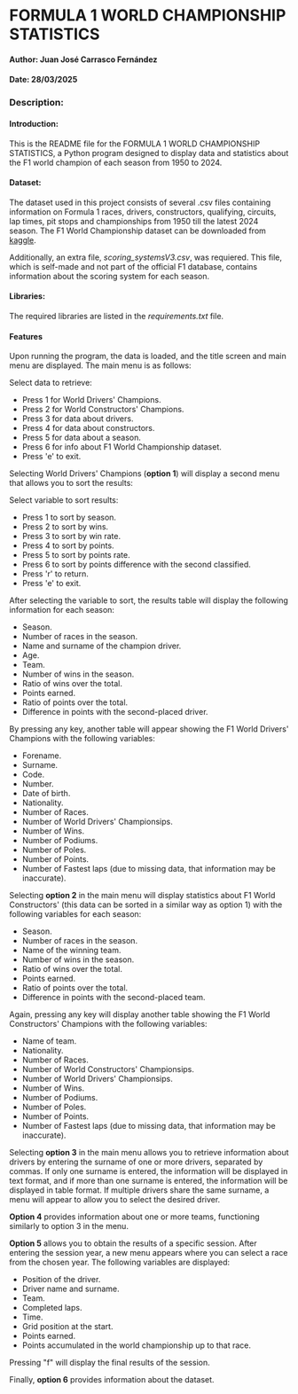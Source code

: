 # FORMULA 1 WORLD CHAMPIONSHIP STATISTICS
#### Author: Juan José Carrasco Fernández
#### Date: 28/03/2025
### Description:
#### Introduction:

This is the README file for the FORMULA 1 WORLD CHAMPIONSHIP STATISTICS, a Python program designed to display data and statistics about the F1 world champion of each season from 1950 to 2024.

#### Dataset:

The dataset used in this project consists of several .csv files containing information on Formula 1 races, drivers, constructors, qualifying, circuits, lap times, pit stops and championships from 1950 till the latest 2024 season. The F1 World Championship dataset can be downloaded from [kaggle](https://www.kaggle.com/datasets/rohanrao/formula-1-world-championship-1950-2020).

Additionally, an extra file, *scoring_systemsV3.csv*, was requiered. This file, which is self-made and not part of the official F1 database, contains information about the scoring system for each season.

#### Libraries:

The required libraries are listed in the *requirements.txt* file. 

#### Features

Upon running the program, the data is loaded, and the title screen and main menu are displayed. The main menu is as follows:

Select data to retrieve:
* Press 1 for World Drivers' Champions.
* Press 2 for World Constructors' Champions.
* Press 3 for data about drivers.
* Press 4 for data about constructors.
* Press 5 for data about a season.   
* Press 6 for info about F1 World Championship dataset.
* Press 'e' to exit.

Selecting World Drivers' Champions (**option 1**) will display a second menu that allows you to sort the results:

Select variable to sort results:
* Press 1 to sort by season.
* Press 2 to sort by wins.
* Press 3 to sort by win rate.
* Press 4 to sort by points.
* Press 5 to sort by points rate.
* Press 6 to sort by points difference with the second classified.
* Press 'r' to return.
* Press 'e' to exit.

After selecting the variable to sort, the results table will display the following information for each season:
* Season.
* Number of races in the season.
* Name and surname of the champion driver.
* Age.
* Team.
* Number of wins in the season.
* Ratio of wins over the total.
* Points earned.
* Ratio of points over the total.
* Difference in points with the second-placed driver.

By pressing any key, another table will appear showing the F1 World Drivers' Champions with the following variables:

* Forename.   
* Surname.    
* Code.   
* Number.   
* Date of birth.   
* Nationality.   
* Number of Races.
* Number of World Drivers' Championsips. 
* Number of Wins. 
* Number of Podiums. 
* Number of Poles. 
* Number of Points. 
* Number of Fastest laps (due to missing data, that information may be inaccurate).

Selecting **option 2** in the main menu will display statistics about F1 World Constructors' (this data can be sorted in a similar way as option 1) with the following variables for each season: 

* Season.
* Number of races in the season.
* Name of the winning team.
* Number of wins in the season.
* Ratio of wins over the total.
* Points earned.
* Ratio of points over the total.
* Difference in points with the second-placed team.

Again, pressing any key will display another table showing the F1 World Constructors' Champions with the following variables:

* Name of team.  
* Nationality.   
* Number of Races.
* Number of World Constructors' Championsips. 
* Number of World Drivers' Championsips. 
* Number of Wins.
* Number of Podiums. 
* Number of Poles. 
* Number of Points. 
* Number of Fastest laps (due to missing data, that information may be inaccurate).

Selecting **option 3** in the main menu allows you to retrieve information about drivers by entering the surname of one or more drivers, separated by commas. If only one surname is entered, the information will be displayed in text format, and if more than one surname is entered, the information will be displayed in table format. If multiple drivers share the same surname, a menu will appear to allow you to select the desired driver.

**Option 4** provides information about one or more teams, functioning similarly to option 3 in the menu.

**Option 5** allows you to obtain the results of a specific session. After entering the session year, a new menu appears where you can select a race from the chosen year. The following variables are displayed:

* Position of the driver. 
* Driver name and surname.          
* Team.        
* Completed laps. 
* Time.         
* Grid position at the start.
* Points earned.
* Points accumulated in the world championship up to that race.

Pressing "f" will display the final results of the session.

Finally, **option 6** provides information about the dataset.



